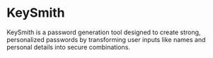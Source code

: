 # KeySmith
 KeySmith is a password generation tool designed to create strong, personalized passwords by transforming user inputs like names and personal details into secure combinations.
